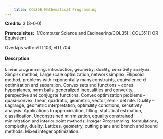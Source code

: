 ```yaml
---
    title: COL756 Mathematical Programming
---
```

**Credits:** 3 (3-0-0)



**Prerequisites:** [[/Computer Science and Engineering/COL351 | COL351]] OR Equivalent

Overlaps with: MTL103, MTL704

#### Description 
Linear programming: introduction, geometry, duality, sensitivity analysis. Simplex method, Large scale optimization, network simplex. Ellipsoid method, problems with exponentially many constraints, equivalence of optimization and separation. Convex sets and functions – cones, hyperplanes, norm balls, generalized inequalities and convexity, perspective and conjugate functions. Convex optimization problems – quasi-convex, linear, quadratic, geometric, vector, semi- definite. Duality – Lagrange, geometric interpretation, optimality conditions, sensitivity analysis. Applications to approximation, fitting, statistical estimation, classification. Unconstrained minimization, equality constrained minimization and interior point methods. Integer Programming: formulations, complexity, duality. Lattices, geometry, cutting plane and branch and bound methods. Mixed integer optimization.